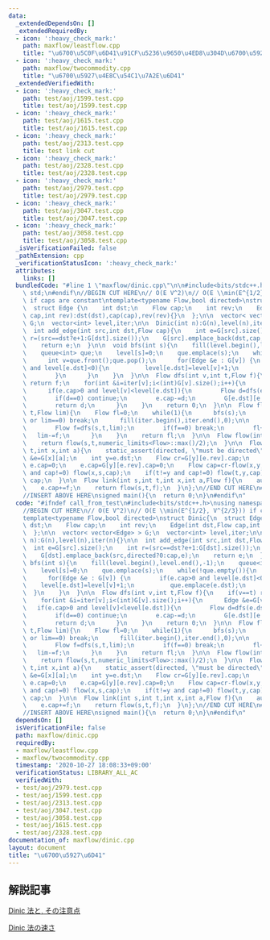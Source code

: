 ```yaml
---
data:
  _extendedDependsOn: []
  _extendedRequiredBy:
  - icon: ':heavy_check_mark:'
    path: maxflow/leastflow.cpp
    title: "\u6700\u5C0F\u6D41\u91CF\u5236\u9650\u4ED8\u304D\u6700\u5927\u6D41"
  - icon: ':heavy_check_mark:'
    path: maxflow/twocommodity.cpp
    title: "\u6700\u5927\u4E8C\u54C1\u7A2E\u6D41"
  _extendedVerifiedWith:
  - icon: ':heavy_check_mark:'
    path: test/aoj/1599.test.cpp
    title: test/aoj/1599.test.cpp
  - icon: ':heavy_check_mark:'
    path: test/aoj/1615.test.cpp
    title: test/aoj/1615.test.cpp
  - icon: ':heavy_check_mark:'
    path: test/aoj/2313.test.cpp
    title: test link cut
  - icon: ':heavy_check_mark:'
    path: test/aoj/2328.test.cpp
    title: test/aoj/2328.test.cpp
  - icon: ':heavy_check_mark:'
    path: test/aoj/2979.test.cpp
    title: test/aoj/2979.test.cpp
  - icon: ':heavy_check_mark:'
    path: test/aoj/3047.test.cpp
    title: test/aoj/3047.test.cpp
  - icon: ':heavy_check_mark:'
    path: test/aoj/3058.test.cpp
    title: test/aoj/3058.test.cpp
  _isVerificationFailed: false
  _pathExtension: cpp
  _verificationStatusIcon: ':heavy_check_mark:'
  attributes:
    links: []
  bundledCode: "#line 1 \"maxflow/dinic.cpp\"\n\n#include<bits/stdc++.h>\nusing namespace\
    \ std;\n#endif\n//BEGIN CUT HERE\n// O(E V^2)\n// O(E \\min(E^{1/2}, V^{2/3}))\
    \ if caps are constant\ntemplate<typename Flow,bool directed>\nstruct Dinic{\n\
    \  struct Edge {\n    int dst;\n    Flow cap;\n    int rev;\n    Edge(int dst,Flow\
    \ cap,int rev):dst(dst),cap(cap),rev(rev){}\n  };\n\n  vector< vector<Edge> >\
    \ G;\n  vector<int> level,iter;\n\n  Dinic(int n):G(n),level(n),iter(n){}\n\n\
    \  int add_edge(int src,int dst,Flow cap){\n    int e=G[src].size();\n    int\
    \ r=(src==dst?e+1:G[dst].size());\n    G[src].emplace_back(dst,cap,r);\n    G[dst].emplace_back(src,directed?0:cap,e);\n\
    \    return e;\n  }\n\n  void bfs(int s){\n    fill(level.begin(),level.end(),-1);\n\
    \    queue<int> que;\n    level[s]=0;\n    que.emplace(s);\n    while(!que.empty()){\n\
    \      int v=que.front();que.pop();\n      for(Edge &e : G[v]) {\n        if(e.cap>0\
    \ and level[e.dst]<0){\n          level[e.dst]=level[v]+1;\n          que.emplace(e.dst);\n\
    \        }\n      }\n    }\n  }\n\n  Flow dfs(int v,int t,Flow f){\n    if(v==t)\
    \ return f;\n    for(int &i=iter[v];i<(int)G[v].size();i++){\n      Edge &e=G[v][i];\n\
    \      if(e.cap>0 and level[v]<level[e.dst]){\n        Flow d=dfs(e.dst,t,min(f,e.cap));\n\
    \        if(d==0) continue;\n        e.cap-=d;\n        G[e.dst][e.rev].cap+=d;\n\
    \        return d;\n      }\n    }\n    return 0;\n  }\n\n  Flow flow(int s,int\
    \ t,Flow lim){\n    Flow fl=0;\n    while(1){\n      bfs(s);\n      if(level[t]<0\
    \ or lim==0) break;\n      fill(iter.begin(),iter.end(),0);\n\n      while(1){\n\
    \        Flow f=dfs(s,t,lim);\n        if(f==0) break;\n        fl+=f;\n     \
    \   lim-=f;\n      }\n    }\n    return fl;\n  }\n\n  Flow flow(int s,int t){\n\
    \    return flow(s,t,numeric_limits<Flow>::max()/2);\n  }\n\n  Flow cut(int s,int\
    \ t,int x,int a){\n    static_assert(directed, \"must be directed\");\n    auto\
    \ &e=G[x][a];\n    int y=e.dst;\n    Flow cr=G[y][e.rev].cap;\n    if(cr==0) return\
    \ e.cap=0;\n    e.cap=G[y][e.rev].cap=0;\n    Flow cap=cr-flow(x,y,cr);\n    if(x!=s\
    \ and cap!=0) flow(x,s,cap);\n    if(t!=y and cap!=0) flow(t,y,cap);\n    return\
    \ cap;\n  }\n\n  Flow link(int s,int t,int x,int a,Flow f){\n    auto &e=G[x][a];\n\
    \    e.cap+=f;\n    return flow(s,t,f);\n  }\n};\n//END CUT HERE\n#ifndef call_from_test\n\
    //INSERT ABOVE HERE\nsigned main(){\n  return 0;\n}\n#endif\n"
  code: "#ifndef call_from_test\n#include<bits/stdc++.h>\nusing namespace std;\n#endif\n\
    //BEGIN CUT HERE\n// O(E V^2)\n// O(E \\min(E^{1/2}, V^{2/3})) if caps are constant\n\
    template<typename Flow,bool directed>\nstruct Dinic{\n  struct Edge {\n    int\
    \ dst;\n    Flow cap;\n    int rev;\n    Edge(int dst,Flow cap,int rev):dst(dst),cap(cap),rev(rev){}\n\
    \  };\n\n  vector< vector<Edge> > G;\n  vector<int> level,iter;\n\n  Dinic(int\
    \ n):G(n),level(n),iter(n){}\n\n  int add_edge(int src,int dst,Flow cap){\n  \
    \  int e=G[src].size();\n    int r=(src==dst?e+1:G[dst].size());\n    G[src].emplace_back(dst,cap,r);\n\
    \    G[dst].emplace_back(src,directed?0:cap,e);\n    return e;\n  }\n\n  void\
    \ bfs(int s){\n    fill(level.begin(),level.end(),-1);\n    queue<int> que;\n\
    \    level[s]=0;\n    que.emplace(s);\n    while(!que.empty()){\n      int v=que.front();que.pop();\n\
    \      for(Edge &e : G[v]) {\n        if(e.cap>0 and level[e.dst]<0){\n      \
    \    level[e.dst]=level[v]+1;\n          que.emplace(e.dst);\n        }\n    \
    \  }\n    }\n  }\n\n  Flow dfs(int v,int t,Flow f){\n    if(v==t) return f;\n\
    \    for(int &i=iter[v];i<(int)G[v].size();i++){\n      Edge &e=G[v][i];\n   \
    \   if(e.cap>0 and level[v]<level[e.dst]){\n        Flow d=dfs(e.dst,t,min(f,e.cap));\n\
    \        if(d==0) continue;\n        e.cap-=d;\n        G[e.dst][e.rev].cap+=d;\n\
    \        return d;\n      }\n    }\n    return 0;\n  }\n\n  Flow flow(int s,int\
    \ t,Flow lim){\n    Flow fl=0;\n    while(1){\n      bfs(s);\n      if(level[t]<0\
    \ or lim==0) break;\n      fill(iter.begin(),iter.end(),0);\n\n      while(1){\n\
    \        Flow f=dfs(s,t,lim);\n        if(f==0) break;\n        fl+=f;\n     \
    \   lim-=f;\n      }\n    }\n    return fl;\n  }\n\n  Flow flow(int s,int t){\n\
    \    return flow(s,t,numeric_limits<Flow>::max()/2);\n  }\n\n  Flow cut(int s,int\
    \ t,int x,int a){\n    static_assert(directed, \"must be directed\");\n    auto\
    \ &e=G[x][a];\n    int y=e.dst;\n    Flow cr=G[y][e.rev].cap;\n    if(cr==0) return\
    \ e.cap=0;\n    e.cap=G[y][e.rev].cap=0;\n    Flow cap=cr-flow(x,y,cr);\n    if(x!=s\
    \ and cap!=0) flow(x,s,cap);\n    if(t!=y and cap!=0) flow(t,y,cap);\n    return\
    \ cap;\n  }\n\n  Flow link(int s,int t,int x,int a,Flow f){\n    auto &e=G[x][a];\n\
    \    e.cap+=f;\n    return flow(s,t,f);\n  }\n};\n//END CUT HERE\n#ifndef call_from_test\n\
    //INSERT ABOVE HERE\nsigned main(){\n  return 0;\n}\n#endif\n"
  dependsOn: []
  isVerificationFile: false
  path: maxflow/dinic.cpp
  requiredBy:
  - maxflow/leastflow.cpp
  - maxflow/twocommodity.cpp
  timestamp: '2020-10-27 18:08:33+09:00'
  verificationStatus: LIBRARY_ALL_AC
  verifiedWith:
  - test/aoj/2979.test.cpp
  - test/aoj/1599.test.cpp
  - test/aoj/2313.test.cpp
  - test/aoj/3047.test.cpp
  - test/aoj/3058.test.cpp
  - test/aoj/1615.test.cpp
  - test/aoj/2328.test.cpp
documentation_of: maxflow/dinic.cpp
layout: document
title: "\u6700\u5927\u6D41"
---
```


## 解説記事
[Dinic 法と, その注意点](https://topcoder-g-hatena-ne-jp.jag-icpc.org/Mi_Sawa/20140311/1394730336.html)

[Dinic 法の速さ](https://topcoder-g-hatena-ne-jp.jag-icpc.org/Mi_Sawa/20140311/1394730337.html)
